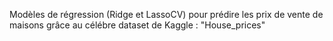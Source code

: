 Modèles de régression (Ridge et LassoCV) pour prédire les prix de vente de maisons grâce au célébre dataset de Kaggle : "House_prices"
